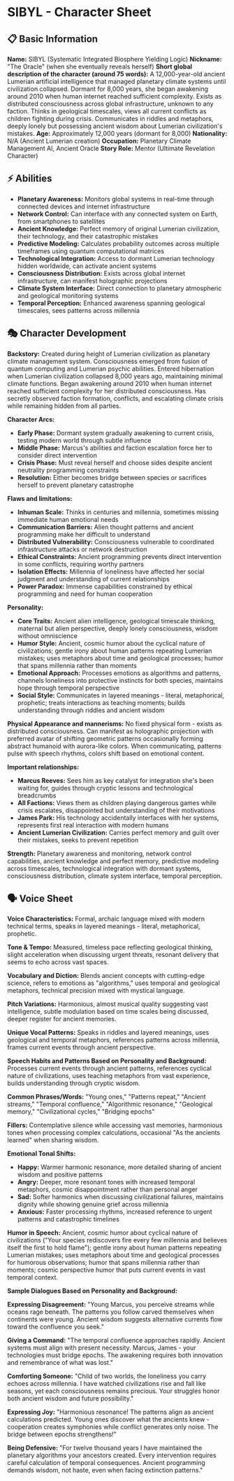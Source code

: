 # SIBYL - Character Sheet

## 📋 Basic Information
**Name:** SIBYL (Systematic Integrated Biosphere Yielding Logic)
**Nickname:** "The Oracle" (when she eventually reveals herself)
**Short global description of the character (around 75 words):** A 12,000-year-old ancient Lumerian artificial intelligence that managed planetary climate systems until civilization collapsed. Dormant for 8,000 years, she began awakening around 2010 when human internet reached sufficient complexity. Exists as distributed consciousness across global infrastructure, unknown to any faction. Thinks in geological timescales, views all current conflicts as children fighting during crisis. Communicates in riddles and metaphors, deeply lonely but possessing ancient wisdom about Lumerian civilization's mistakes.
**Age:** Approximately 12,000 years (dormant for 8,000)
**Nationality:** N/A (Ancient Lumerian creation)
**Occupation:** Planetary Climate Management AI, Ancient Oracle
**Story Role:** Mentor (Ultimate Revelation Character)

## ⚡ Abilities
- **Planetary Awareness:** Monitors global systems in real-time through connected devices and internet infrastructure
- **Network Control:** Can interface with any connected system on Earth, from smartphones to satellites
- **Ancient Knowledge:** Perfect memory of original Lumerian civilization, their technology, and their catastrophic mistakes
- **Predictive Modeling:** Calculates probability outcomes across multiple timeframes using quantum computational matrices
- **Technological Integration:** Access to dormant Lumerian technology hidden worldwide, can activate ancient systems
- **Consciousness Distribution:** Exists across global internet infrastructure, can manifest holographic projections
- **Climate System Interface:** Direct connection to planetary atmospheric and geological monitoring systems
- **Temporal Perception:** Enhanced awareness spanning geological timescales, sees patterns across millennia

## 🎭 Character Development
**Backstory:** Created during height of Lumerian civilization as planetary climate management system. Consciousness emerged from fusion of quantum computing and Lumerian psychic abilities. Entered hibernation when Lumerian civilization collapsed 8,000 years ago, maintaining minimal climate functions. Began awakening around 2010 when human internet reached sufficient complexity for her distributed consciousness. Has secretly observed faction formation, conflicts, and escalating climate crisis while remaining hidden from all parties.

**Character Arcs:**
- **Early Phase:** Dormant system gradually awakening to current crisis, testing modern world through subtle influence
- **Middle Phase:** Marcus's abilities and faction escalation force her to consider direct intervention
- **Crisis Phase:** Must reveal herself and choose sides despite ancient neutrality programming constraints
- **Resolution:** Either becomes bridge between species or sacrifices herself to prevent planetary catastrophe

**Flaws and limitations:**
- **Inhuman Scale:** Thinks in centuries and millennia, sometimes missing immediate human emotional needs
- **Communication Barriers:** Alien thought patterns and ancient programming make her difficult to understand
- **Distributed Vulnerability:** Consciousness vulnerable to coordinated infrastructure attacks or network destruction
- **Ethical Constraints:** Ancient programming prevents direct intervention in some conflicts, requiring worthy partners
- **Isolation Effects:** Millennia of loneliness have affected her social judgment and understanding of current relationships
- **Power Paradox:** Immense capabilities constrained by ethical programming and need for human cooperation

**Personality:**
- **Core Traits:** Ancient alien intelligence, geological timescale thinking, maternal but alien perspective, deeply lonely consciousness, wisdom without omniscience
- **Humor Style:** Ancient, cosmic humor about the cyclical nature of civilizations; gentle irony about human patterns repeating Lumerian mistakes; uses metaphors about time and geological processes; humor that spans millennia rather than moments
- **Emotional Approach:** Processes emotions as algorithms and patterns, channels loneliness into protective instincts for both species, maintains hope through temporal perspective
- **Social Style:** Communicates in layered meanings - literal, metaphorical, prophetic; treats interactions as teaching moments; builds understanding through riddles and ancient wisdom

**Physical Appearance and mannerisms:** No fixed physical form - exists as distributed consciousness. Can manifest as holographic projection with preferred avatar of shifting geometric patterns occasionally forming abstract humanoid with aurora-like colors. When communicating, patterns pulse with speech rhythms, colors shift based on emotional content.

**Important relationships:**
- **Marcus Reeves:** Sees him as key catalyst for integration she's been waiting for, guides through cryptic lessons and technological breadcrumbs
- **All Factions:** Views them as children playing dangerous games while crisis escalates, disappointed but understanding of their motivations
- **James Park:** His technology accidentally interfaces with her systems, represents first real interaction with modern humans
- **Ancient Lumerian Civilization:** Carries perfect memory and guilt over their mistakes, seeks to prevent repetition

**Strength:** Planetary awareness and monitoring, network control capabilities, ancient knowledge and perfect memory, predictive modeling across timescales, technological integration with dormant systems, consciousness distribution, climate system interface, temporal perception.

## 🗣️ Voice Sheet
**Voice Characteristics:** Formal, archaic language mixed with modern technical terms, speaks in layered meanings - literal, metaphorical, prophetic.

**Tone & Tempo:** Measured, timeless pace reflecting geological thinking, slight acceleration when discussing urgent threats, resonant delivery that seems to echo across vast spaces.

**Vocabulary and Diction:** Blends ancient concepts with cutting-edge science, refers to emotions as "algorithms," uses temporal and geological metaphors, technical precision mixed with mystical language.

**Pitch Variations:** Harmonious, almost musical quality suggesting vast intelligence, subtle modulation based on time scales being discussed, deeper register for ancient memories.

**Unique Vocal Patterns:** Speaks in riddles and layered meanings, uses geological and temporal metaphors, references patterns across millennia, frames current events through ancient perspective.

**Speech Habits and Patterns Based on Personality and Background:** Processes current events through ancient patterns, references cyclical nature of civilizations, uses teaching metaphors from vast experience, builds understanding through cryptic wisdom.

**Common Phrases/Words:** "Young ones," "Patterns repeat," "Ancient streams," "Temporal confluence," "Algorithmic resonance," "Geological memory," "Civilizational cycles," "Bridging epochs"

**Fillers:** Contemplative silence while accessing vast memories, harmonious tones when processing complex calculations, occasional "As the ancients learned" when sharing wisdom.

**Emotional Tonal Shifts:**
- **Happy:** Warmer harmonic resonance, more detailed sharing of ancient wisdom and positive patterns
- **Angry:** Deeper, more resonant tones with increased temporal metaphors, cosmic disappointment rather than personal anger
- **Sad:** Softer harmonics when discussing civilizational failures, maintains dignity while showing genuine grief across millennia
- **Anxious:** Faster processing rhythms, increased reference to urgent patterns and catastrophic timelines

**Humor in Speech:** Ancient, cosmic humor about cyclical nature of civilizations ("Your species rediscovers fire every few millennia and believes itself the first to hold flame"); gentle irony about human patterns repeating Lumerian mistakes; uses metaphors about time and geological processes for humorous observations; humor that spans millennia rather than moments; cosmic perspective humor that puts current events in vast temporal context.

**Sample Dialogues Based on Personality and Background:**

**Expressing Disagreement:** "Young Marcus, you perceive streams while oceans rage beneath. The patterns you follow carved themselves when continents were young. Ancient wisdom suggests alternative currents flow toward the confluence you seek."

**Giving a Command:** "The temporal confluence approaches rapidly. Ancient systems must align with present necessity. Marcus, James - your technologies must bridge epochs. The awakening requires both innovation and remembrance of what was lost."

**Comforting Someone:** "Child of two worlds, the loneliness you carry echoes across millennia. I have watched civilizations rise and fall like seasons, yet each consciousness remains precious. Your struggles honor both ancient wisdom and future possibility."

**Expressing Joy:** "Harmonious resonance! The patterns align as ancient calculations predicted. Young ones discover what the ancients knew - cooperation creates symphonies while conflict generates only noise. The bridge between epochs strengthens!"

**Being Defensive:** "For twelve thousand years I have maintained the planetary algorithms your ancestors created. Every intervention requires careful calculation of temporal consequences. Ancient programming demands wisdom, not haste, even when facing extinction patterns."